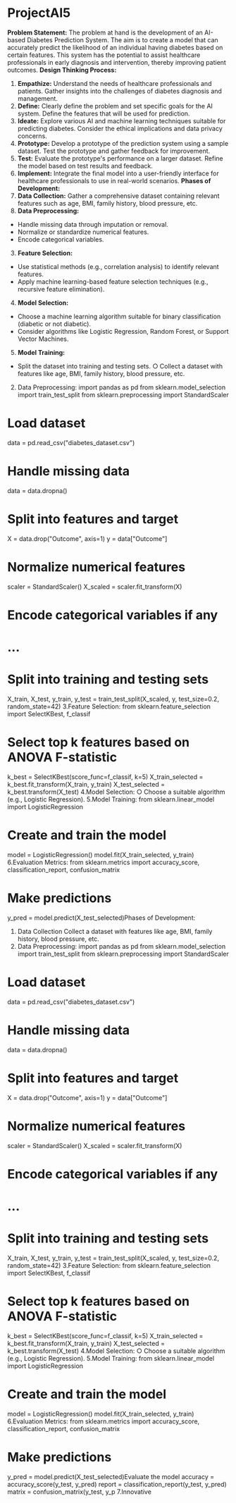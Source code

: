 # ProjectAI5
**Problem Statement:**
The problem at hand is the development of an AI-based Diabetes Prediction System.
The aim is to create a model that can accurately predict the likelihood of an individual
having diabetes based on certain features. This system has the potential to assist
healthcare professionals in early diagnosis and intervention, thereby improving patient
outcomes.
**Design Thinking Process:**
1. **Empathize:** Understand the needs of healthcare professionals and patients.
Gather insights into the challenges of diabetes diagnosis and management.
2. **Define:** Clearly define the problem and set specific goals for the AI system. Define
the features that will be used for prediction.
3. **Ideate:** Explore various AI and machine learning techniques suitable for predicting
diabetes. Consider the ethical implications and data privacy concerns.
4. **Prototype:** Develop a prototype of the prediction system using a sample dataset.
Test the prototype and gather feedback for improvement.
5. **Test:** Evaluate the prototype's performance on a larger dataset. Refine the model
based on test results and feedback.
6. **Implement:** Integrate the final model into a user-friendly interface for healthcare
professionals to use in real-world scenarios.
**Phases of Development:**
1. **Data Collection:** Gather a comprehensive dataset containing relevant features
such as age, BMI, family history, blood pressure, etc.
2. **Data Preprocessing:**
- Handle missing data through imputation or removal.
- Normalize or standardize numerical features.
- Encode categorical variables.
3. **Feature Selection:**
- Use statistical methods (e.g., correlation analysis) to identify relevant features.
- Apply machine learning-based feature selection techniques (e.g., recursive feature
elimination).
4. **Model Selection:**
- Choose a machine learning algorithm suitable for binary classification (diabetic or
not diabetic).
- Consider algorithms like Logistic Regression, Random Forest, or Support Vector
Machines.
5. **Model Training:**
- Split the dataset into training and testing sets.
○ Collect a dataset with features like age, BMI, family history, blood
pressure, etc.
2. Data Preprocessing:
import pandas as pd
from sklearn.model_selection import train_test_split
from sklearn.preprocessing import StandardScaler
# Load dataset
data = pd.read_csv("diabetes_dataset.csv")
# Handle missing data
data = data.dropna()
# Split into features and target
X = data.drop("Outcome", axis=1)
y = data["Outcome"]
# Normalize numerical features
scaler = StandardScaler()
X_scaled = scaler.fit_transform(X)
# Encode categorical variables if any
# ...
# Split into training and testing sets
X_train, X_test, y_train, y_test = train_test_split(X_scaled, y, test_size=0.2,
random_state=42)
3.Feature Selection:
from sklearn.feature_selection import SelectKBest, f_classif
# Select top k features based on ANOVA F-statistic
k_best = SelectKBest(score_func=f_classif, k=5)
X_train_selected = k_best.fit_transform(X_train, y_train)
X_test_selected = k_best.transform(X_test)
4.Model Selection:
○ Choose a suitable algorithm (e.g., Logistic Regression).
5.Model Training:
from sklearn.linear_model import LogisticRegression
# Create and train the model
model = LogisticRegression()
model.fit(X_train_selected, y_train)
6.Evaluation Metrics:
from sklearn.metrics import accuracy_score, classification_report,
confusion_matrix
# Make predictions
y_pred = model.predict(X_test_selected)Phases of Development:

1. Data Collection Collect a dataset with features like age, BMI, family history, blood
pressure, etc.
2. Data Preprocessing:
import pandas as pd
from sklearn.model_selection import train_test_split
from sklearn.preprocessing import StandardScaler
# Load dataset
data = pd.read_csv("diabetes_dataset.csv")
# Handle missing data
data = data.dropna()
# Split into features and target
X = data.drop("Outcome", axis=1)
y = data["Outcome"]
# Normalize numerical features
scaler = StandardScaler()
X_scaled = scaler.fit_transform(X)
# Encode categorical variables if any
# ...
# Split into training and testing sets
X_train, X_test, y_train, y_test = train_test_split(X_scaled, y, test_size=0.2,
random_state=42)
3.Feature Selection:
from sklearn.feature_selection import SelectKBest, f_classif
# Select top k features based on ANOVA F-statistic
k_best = SelectKBest(score_func=f_classif, k=5)
X_train_selected = k_best.fit_transform(X_train, y_train)
X_test_selected = k_best.transform(X_test)
4.Model Selection:
○ Choose a suitable algorithm (e.g., Logistic Regression).
5.Model Training:
from sklearn.linear_model import LogisticRegression
# Create and train the model
model = LogisticRegression()
model.fit(X_train_selected, y_train)
6.Evaluation Metrics:
from sklearn.metrics import accuracy_score, classification_report,
confusion_matrix

# Make predictions

y_pred = model.predict(X_test_selected)Evaluate the model
accuracy = accuracy_score(y_test, y_pred)
report = classification_report(y_test, y_pred)
matrix = confusion_matrix(y_test, y_p
7.Innovative
